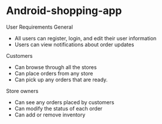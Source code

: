 # Android-shopping-app

User Requirements
General
- All users can register, login, and edit their user information
- Users can view notifications about order updates

Customers
- Can browse through all the stores
- Can place orders from any store
- Can pick up any orders that are ready.

Store owners
- Can see any orders placed by customers
- Can modify the status of each order
- Can add or remove inventory
